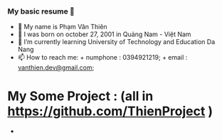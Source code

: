 ### My basic resume 👋
- 🦫 My name is Phạm Văn Thiên
- 🦫 I was born on october 27, 2001 in Quảng Nam - Việt Nam
- 🌱 I’m currently learning University of Technology and Education Da Nang
- 📫 How to reach me: 
      + numphone : 0394921219;
      + email : vanthien.dev@gmail.com;
# My Some Project : (all in https://github.com/ThienProject )
- 

